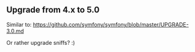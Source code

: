 ## Upgrade from 4.x to 5.0

Similar to: https://github.com/symfony/symfony/blob/master/UPGRADE-3.0.md

Or rather upgrade sniffs? :)